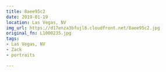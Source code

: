 ```yaml
---
title: 8aee95c2
date: 2019-01-19
location: Las Vegas, NV
img_url: https://d17enza3bfujl8.cloudfront.net/8aee95c2.jpg
original_fn: L1000235.jpg
tags:
- Las Vegas, NV
- Zack
- portraits

---
```

